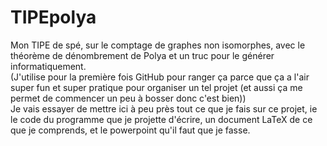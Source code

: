 # TIPEpolya
Mon TIPE de spé, sur le comptage de graphes non isomorphes, avec le théorème de dénombrement de Polya et un truc pour le générer informatiquement.  
(J'utilise pour la première fois GitHub pour ranger ça parce que ça a l'air super fun et super pratique pour organiser un tel projet (et aussi ça me permet de commencer un peu à bosser donc c'est bien))  
Je vais essayer de mettre ici à peu près tout ce que je fais sur ce projet, ie le code du programme que je projette d'écrire, un document LaTeX de ce que je comprends, et le powerpoint qu'il faut que je fasse.  
